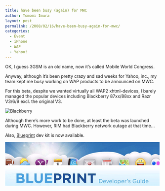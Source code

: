```yaml
---
title: have been busy (again) for MWC
author: Tomomi Imura
layout: post
permalink: /2008/02/16/have-been-busy-again-for-mwc/
categories:
  - Event
  - iPhone
  - WAP
  - Yahoo!
---
```

OK, I guess 3GSM is an old name, now it&#8217;s called Mobile World Congress.

Anyway, although it&#8217;s been pretty crazy and sad weeks for Yahoo, inc., my team kept me busy working on WAP products to be announced on MWC.

For this beta, despite we wanted virtually all WAP2 xhtml-devices, I barely managed the popular devices including Blackberry 87xx/88xx and Razr V3/6/9 excl. the original V3.

![Blackberry][1]

Although there&#8217;s more work to be done, at least the beta was launched during MWC. However, RIM had Blackberry network outage at that time&#8230;

Also, <a href="http://mobile.yahoo.com/developers" target="_blank">Blueprint</a> dev kit is now available.

![blueprint.png][2]

 [1]: /tomomi_imura/images/projects/yahoo_beta_xhtml.png
 [2]: /assets/images/wp-content/misc/blueprint.png